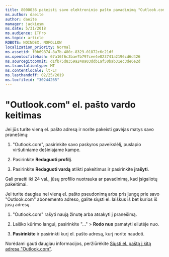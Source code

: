 ```yaml
---
title: 8000036 pakeisti savo elektroninio pašto pavadinimą "Outlook.com"
ms.author: daeite
author: daeite
manager: jackiesm
ms.date: 5/31/2018
ms.audience: ITPro
ms.topic: article
ROBOTS: NOINDEX, NOFOLLOW
localization_priority: Normal
ms.assetid: f0b69874-8a7b-480c-8329-01872c6c21df
ms.openlocfilehash: 67a16f6c3bae7b797cee4e823741a2196cd6d426
ms.sourcegitcommit: d1fb75d8359a248a03ddb1af50bab31ec3de6e2d
ms.translationtype: MT
ms.contentlocale: lt-LT
ms.lasthandoff: 02/25/2019
ms.locfileid: "30244265"
---
```

# <a name="change-your-email-name-in-outlookcom"></a>"Outlook.com" el. pašto vardo keitimas

Jei jūs turite vieną el. pašto adresą ir norite pakeisti gavėjas matys savo pranešimų:
  
1. "Outlook.com", pasirinkite savo paskyros paveikslėlį, puslapio viršutiniame dešiniajame kampe.
    
2. Pasirinkite **Redaguoti profilį**. 
    
3. Pasirinkite **Redaguoti vardą** atlikti pakeitimus ir pasirinkite **įrašyti**. 
    
Gali praeiti iki 24 val., jūsų profilio nuotrauka ar pavadinimą, kad įsigaliotų pakeitimai.
  
Jei turite daugiau nei vieną el. pašto pseudonimą arba prisijungę prie savo "Outlook.com" abonemento adreso, galite siųsti el. laiškus iš bet kurios iš jūsų adresų.
  
1. "Outlook.com" rašyti naują žinutę arba atsakyti į pranešimą.
    
2. Laiško kūrimo langui, pasirinkite "..." \> **Rodo nuo** pamatyti eilutėje nuo. 
    
3. **Pasirinkite** ir pasirinkti kurį el. pašto adresą, kurį norite naudoti. 
    
Norėdami gauti daugiau informacijos, peržiūrėkite [Siųsti el. paštą į kitą adresą "Outlook.com"](https://go.microsoft.com/fwlink/p/?linkid=2001701&amp;clcid=0x409).
  

